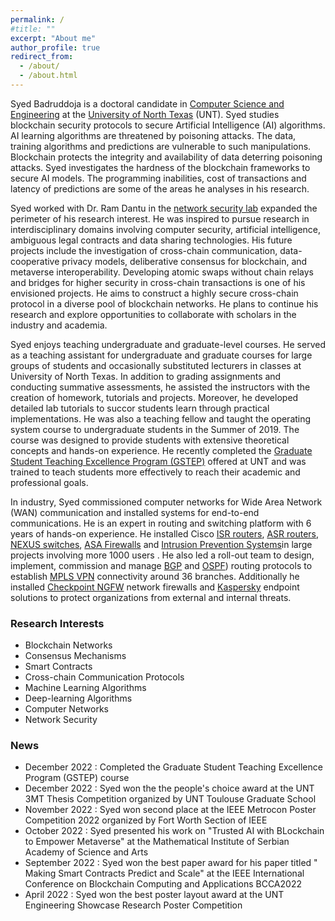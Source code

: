 ```yaml
---
permalink: /
#title: ""
excerpt: "About me"
author_profile: true
redirect_from:
  - /about/
  - /about.html
---
```


<!-- This is the front page of a website that is powered by the [academicpages template](https://github.com/academicpages/academicpages.github.io) and hosted on GitHub pages. [GitHub pages](https://pages.github.com) is a free service in which websites are built and hosted from code and data stored in a GitHub repository, automatically updating when a new commit is made to the respository. This template was forked from the [Minimal Mistakes Jekyll Theme](https://mmistakes.github.io/minimal-mistakes/) created by Michael Rose, and then extended to support the kinds of content that academics have: publications, talks, teaching, a portfolio, blog posts, and a dynamically-generated CV. You can fork [this repository](https://github.com/academicpages/academicpages.github.io) right now, modify the configuration and markdown files, add your own PDFs and other content, and have your own site for free, with no ads! An older version of this template powers my own personal website at [stuartgeiger.com](http://stuartgeiger.com), which uses [this Github repository](https://github.com/staeiou/staeiou.github.io). -->

Syed Badruddoja is a doctoral candidate in [Computer Science and Engineering](https://computerscience.engineering.unt.edu/) at the [University of North Texas](https://www.unt.edu/) (UNT). Syed studies blockchain security protocols to secure Artificial Intelligence (AI) algorithms. AI learning algorithms are threatened by poisoning attacks. The data, training algorithms and predictions are vulnerable to such manipulations. Blockchain protects the integrity and availability of data deterring poisoning attacks. Syed investigates the hardness of the blockchain frameworks to secure AI models. The programming inabilities, cost of transactions and latency of predictions are some of the areas he analyses in his research.


Syed worked with Dr. Ram Dantu in the [network security lab](https://nsl.cse.unt.edu/people) expanded the perimeter of his research interest. He was inspired to pursue research in interdisciplinary domains involving computer security, artificial intelligence, ambiguous legal contracts and data sharing technologies. His future projects include the investigation of cross-chain communication, data-cooperative privacy models, deliberative consensus for blockchain, and metaverse interoperability. Developing atomic swaps without chain relays and bridges for higher security in cross-chain transactions is one of his envisioned projects. He aims to construct a highly secure cross-chain protocol in a diverse pool of blockchain networks. He plans to continue his research and explore opportunities to collaborate with scholars in the industry and academia.

Syed enjoys teaching undergraduate and graduate-level courses. He served as a teaching assistant for undergraduate and graduate courses for large groups of students and occasionally substituted lecturers in classes at University of North Texas. In addition to grading assignments and conducting summative assessments, he assisted the instructors with the creation of homework, tutorials and projects. Moreover, he developed detailed lab tutorials to succor students learn through practical implementations. He was also a teaching fellow and taught the operating system course to undergraduate students in the Summer of 2019. The course was designed to provide students with extensive theoretical concepts and hands-on experience. He recently completed the [Graduate Student Teaching Excellence Program (GSTEP)](https://clear.unt.edu/programs-initiatives/gstep) offered at UNT and was trained to teach students more effectively to reach their academic and professional goals.

In industry, Syed commissioned computer networks for Wide Area Network (WAN) communication and installed systems for end-to-end communications. He is an expert in routing and switching platform with 6 years of hands-on experience. He installed Cisco [ISR routers](https://www.cisco.com/c/en/us/support/routers/1900-series-integrated-services-routers-isr/series.html), [ASR routers](https://www.cisco.com/c/en/us/products/routers/asr-1006-router/index.html), [NEXUS switches](https://www.cisco.com/c/en/us/products/switches/nexus-7000-series-switches/index.html), [ASA Firewalls](https://www.cisco.com/c/en/us/support/security/asa-5585-x-adaptive-security-appliance/model.html) and [Intrusion Prevention Systems](https://www.cisco.com/c/en/us/td/docs/security/ips/7-1/configuration/guide/cli/cliguide71/cli_obtaining_software.html)in large projects involving more 1000 users . He also led a roll-out team to design, implement, commission and manage [BGP](https://www.cisco.com/c/en/us/td/docs/ios-xml/ios/iproute_bgp/configuration/xe-16/irg-xe-16-book/configuring-a-basic-bgp-network.html) and [OSPF](https://www.cisco.com/c/en/us/support/docs/ip/open-shortest-path-first-ospf/7039-1.html)) routing protocols to establish [MPLS VPN](https://www.cisco.com/c/en/us/td/docs/net_mgmt/vpn_solutions_center/2-0/mpls/provisioning/guide/PGmpls1.html) connectivity around 36 branches. Additionally he installed [Checkpoint NGFW](https://www.checkpoint.com/quantum/next-generation-firewall/) network firewalls and [Kaspersky](https://usa.kaspersky.com/) endpoint solutions to protect organizations from external and internal threats.

<!-- A data-driven personal website
====== -->
<!-- Like many other Jekyll-based GitHub Pages templates, academicpages makes you separate the website's content from its form. The content & metadata of your website are in structured markdown files, while various other files constitute the theme, specifying how to transform that content & metadata into HTML pages. You keep these various markdown (.md), YAML (.yml), HTML, and CSS files in a public GitHub repository. Each time you commit and push an update to the repository, the [GitHub pages](https://pages.github.com/) service creates static HTML pages based on these files, which are hosted on GitHub's servers free of charge.

Many of the features of dynamic content management systems (like Wordpress) can be achieved in this fashion, using a fraction of the computational resources and with far less vulnerability to hacking and DDoSing. You can also modify the theme to your heart's content without touching the content of your site. If you get to a point where you've broken something in Jekyll/HTML/CSS beyond repair, your markdown files describing your talks, publications, etc. are safe. You can rollback the changes or even delete the repository and start over -- just be sure to save the markdown files! Finally, you can also write scripts that process the structured data on the site, such as [this one](https://github.com/academicpages/academicpages.github.io/blob/master/talkmap.ipynb) that analyzes metadata in pages about talks to display [a map of every location you've given a talk](https://academicpages.github.io/talkmap.html). -->

### Research Interests
* Blockchain Networks
* Consensus Mechanisms
* Smart Contracts
* Cross-chain Communication Protocols
* Machine Learning Algorithms
* Deep-learning Algorithms
* Computer Networks
* Network Security


### News
* December 2022 : Completed the Graduate Student Teaching Excellence Program (GSTEP) course
* December 2022 : Syed won the the people's choice award at the UNT 3MT Thesis Competition organized by UNT Toulouse Graduate School
* November 2022 : Syed won second place at the IEEE Metrocon Poster Competition 2022 organized by Fort Worth Section of IEEE
* October 2022 : Syed presented his work on "Trusted AI with BLockchain to Empower Metaverse" at the Mathematical Institute of Serbian Academy of Science and Arts
* September 2022 : Syed won the best paper award for his paper titled " Making Smart Contracts Predict and Scale" at the IEEE International Conference on Blockchain Computing and Applications BCCA2022
* April 2022 : Syed won the best poster layout award at the UNT Engineering Showcase Research Poster Competition



<!-- Getting started
======
1. Register a GitHub account if you don't have one and confirm your e-mail (required!)
1. Fork [this repository](https://github.com/academicpages/academicpages.github.io) by clicking the "fork" button in the top right.
1. Go to the repository's settings (rightmost item in the tabs that start with "Code", should be below "Unwatch"). Rename the repository "[your GitHub username].github.io", which will also be your website's URL.
1. Set site-wide configuration and create content & metadata (see below -- also see [this set of diffs](http://archive.is/3TPas) showing what files were changed to set up [an example site](https://getorg-testacct.github.io) for a user with the username "getorg-testacct")
1. Upload any files (like PDFs, .zip files, etc.) to the files/ directory. They will appear at https://[your GitHub username].github.io/files/example.pdf.  
1. Check status by going to the repository settings, in the "GitHub pages" section -->

<!-- Site-wide configuration
------
The main configuration file for the site is in the base directory in [_config.yml](https://github.com/academicpages/academicpages.github.io/blob/master/_config.yml), which defines the content in the sidebars and other site-wide features. You will need to replace the default variables with ones about yourself and your site's github repository. The configuration file for the top menu is in [_data/navigation.yml](https://github.com/academicpages/academicpages.github.io/blob/master/_data/navigation.yml). For example, if you don't have a portfolio or blog posts, you can remove those items from that navigation.yml file to remove them from the header.

Create content & metadata
------
For site content, there is one markdown file for each type of content, which are stored in directories like _publications, _talks, _posts, _teaching, or _pages. For example, each talk is a markdown file in the [_talks directory](https://github.com/academicpages/academicpages.github.io/tree/master/_talks). At the top of each markdown file is structured data in YAML about the talk, which the theme will parse to do lots of cool stuff. The same structured data about a talk is used to generate the list of talks on the [Talks page](https://academicpages.github.io/talks), each [individual page](https://academicpages.github.io/talks/2012-03-01-talk-1) for specific talks, the talks section for the [CV page](https://academicpages.github.io/cv), and the [map of places you've given a talk](https://academicpages.github.io/talkmap.html) (if you run this [python file](https://github.com/academicpages/academicpages.github.io/blob/master/talkmap.py) or [Jupyter notebook](https://github.com/academicpages/academicpages.github.io/blob/master/talkmap.ipynb), which creates the HTML for the map based on the contents of the _talks directory). -->

<!-- **Markdown generator**

I have also created [a set of Jupyter notebooks](https://github.com/academicpages/academicpages.github.io/tree/master/markdown_generator
) that converts a CSV containing structured data about talks or presentations into individual markdown files that will be properly formatted for the academicpages template. The sample CSVs in that directory are the ones I used to create my own personal website at stuartgeiger.com. My usual workflow is that I keep a spreadsheet of my publications and talks, then run the code in these notebooks to generate the markdown files, then commit and push them to the GitHub repository.

How to edit your site's GitHub repository
------
Many people use a git client to create files on their local computer and then push them to GitHub's servers. If you are not familiar with git, you can directly edit these configuration and markdown files directly in the github.com interface. Navigate to a file (like [this one](https://github.com/academicpages/academicpages.github.io/blob/master/_talks/2012-03-01-talk-1.md) and click the pencil icon in the top right of the content preview (to the right of the "Raw | Blame | History" buttons). You can delete a file by clicking the trashcan icon to the right of the pencil icon. You can also create new files or upload files by navigating to a directory and clicking the "Create new file" or "Upload files" buttons.

Example: editing a markdown file for a talk
![Editing a markdown file for a talk](/images/editing-talk.png)

For more info
------
More info about configuring academicpages can be found in [the guide](https://academicpages.github.io/markdown/). The [guides for the Minimal Mistakes theme](https://mmistakes.github.io/minimal-mistakes/docs/configuration/) (which this theme was forked from) might also be helpful. -->

